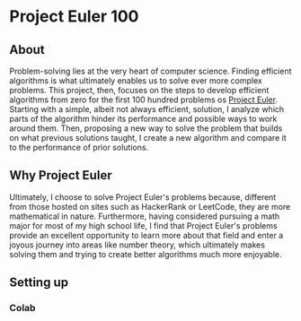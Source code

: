 # Project Euler 100

## About

Problem-solving lies at the very heart of computer science. Finding efficient algorithms is what ultimately enables us to solve ever more complex problems. This project, then, focuses on the steps to develop efficient algorithms from zero for the first 100 hundred problems os <a href='https://projecteuler.net/archives'>Project Euler</a>. Starting with a simple, albeit not always efficient, solution, I analyze which parts of the algorithm hinder its performance and possible ways to work around them. Then, proposing a new way to solve the problem that builds on what previous solutions taught, I create a new algorithm and compare it to the performance of prior solutions.

## Why Project Euler

Ultimately, I choose to solve Project Euler's problems because, different from those hosted on sites such as HackerRank or LeetCode, they are more mathematical in nature. Furthermore, having considered pursuing a math major for most of my high school life, I find that Project Euler's problems provide an excellent opportunity to learn more about that field and enter a joyous journey into areas like number theory, which ultimately makes solving them and trying to create better algorithms much more enjoyable.

## Setting up


### Colab